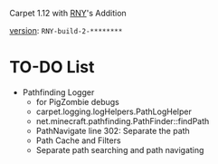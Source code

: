 Carpet 1.12 with [RNY](https://github.com/Rainyaphthyl)'s Addition

[version](src/carpet/CarpetSettings.java): `RNY-build-2-********`

# TO-DO List

- Pathfinding Logger
    - for PigZombie debugs
    - carpet.logging.logHelpers.PathLogHelper
    - net.minecraft.pathfinding.PathFinder::findPath
    - PathNavigate line 302: Separate the path
    - Path Cache and Filters
    - Separate path searching and path navigating
